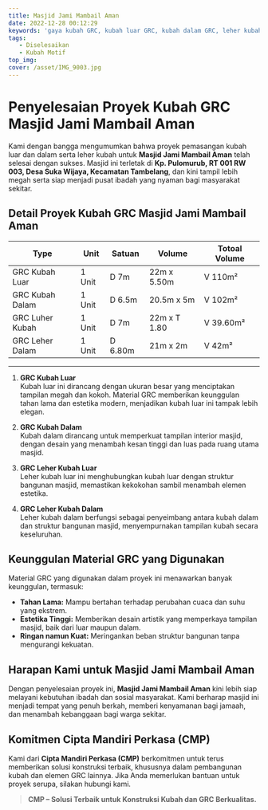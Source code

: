 ```yaml
---
title: Masjid Jami Mambail Aman
date: 2022-12-28 00:12:29
keywords: 'gaya kubah GRC, kubah luar GRC, kubah dalam GRC, leher kubah GRC, masjid Jami Mambail Aman, konstruksi masjid, kubah masjid, proyek GRC, kubah besar GRC, desain kubah GRC, GRC untuk masjid, pembangunan masjid, GRC tahan lama, desain kubah modern, masjid di Tambelang'
tags: 
   - Diselesaikan
   - Kubah Motif
top_img:
cover: /asset/IMG_9003.jpg
---
```


# **Penyelesaian Proyek Kubah GRC Masjid Jami Mambail Aman**  

Kami dengan bangga mengumumkan bahwa proyek pemasangan kubah luar dan dalam serta leher kubah untuk **Masjid Jami Mambail Aman** telah selesai dengan sukses. Masjid ini terletak di **Kp. Pulomurub, RT 001 RW 003, Desa Suka Wijaya, Kecamatan Tambelang**, dan kini tampil lebih megah serta siap menjadi pusat ibadah yang nyaman bagi masyarakat sekitar.  

## **Detail Proyek Kubah GRC Masjid Jami Mambail Aman**  

|       Type      |  Unit  | Satuan |   Volume    | Totoal Volume |
| --------------- | ------ | ------ | ----------- | ------------- |
| GRC Kubah Luar | 1 Unit | D 7m | 22m x 5.50m | V 110m² |
| GRC Kubah Dalam | 1 Unit | D 6.5m | 20.5m x 5m | V 102m² |
| GRC Luher Kubah | 1 Unit | D 7m | 22m x T 1.80 | V 39.60m² |
| GRC Leher Dalam | 1 Unit | D 6.80m | 21m x 2m | V 42m² |
---

1. **GRC Kubah Luar**  
   Kubah luar ini dirancang dengan ukuran besar yang menciptakan tampilan megah dan kokoh. Material GRC memberikan keunggulan tahan lama dan estetika modern, menjadikan kubah luar ini tampak lebih elegan.  

2. **GRC Kubah Dalam**  
   Kubah dalam dirancang untuk memperkuat tampilan interior masjid, dengan desain yang menambah kesan tinggi dan luas pada ruang utama masjid.  

3. **GRC Leher Kubah Luar**  
   Leher kubah luar ini menghubungkan kubah luar dengan struktur bangunan masjid, memastikan kekokohan sambil menambah elemen estetika.  

4. **GRC Leher Kubah Dalam**  
   Leher kubah dalam berfungsi sebagai penyeimbang antara kubah dalam dan struktur bangunan masjid, menyempurnakan tampilan kubah secara keseluruhan.  

## **Keunggulan Material GRC yang Digunakan**  
Material GRC yang digunakan dalam proyek ini menawarkan banyak keunggulan, termasuk:  
- **Tahan Lama:** Mampu bertahan terhadap perubahan cuaca dan suhu yang ekstrem.  
- **Estetika Tinggi:** Memberikan desain artistik yang memperkaya tampilan masjid, baik dari luar maupun dalam.  
- **Ringan namun Kuat:** Meringankan beban struktur bangunan tanpa mengurangi kekuatan.  

## **Harapan Kami untuk Masjid Jami Mambail Aman**  
Dengan penyelesaian proyek ini, **Masjid Jami Mambail Aman** kini lebih siap melayani kebutuhan ibadah dan sosial masyarakat. Kami berharap masjid ini menjadi tempat yang penuh berkah, memberi kenyamanan bagi jamaah, dan menambah kebanggaan bagi warga sekitar.  

## **Komitmen Cipta Mandiri Perkasa (CMP)**  
Kami dari **Cipta Mandiri Perkasa (CMP)** berkomitmen untuk terus memberikan solusi konstruksi terbaik, khususnya dalam pembangunan kubah dan elemen GRC lainnya. Jika Anda memerlukan bantuan untuk proyek serupa, silakan hubungi kami.  

> **CMP – Solusi Terbaik untuk Konstruksi Kubah dan GRC Berkualitas.**